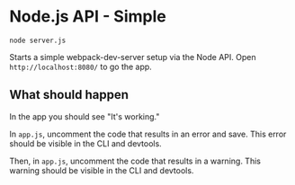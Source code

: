 # Node.js API - Simple

```shell
node server.js
```

Starts a simple webpack-dev-server setup via the Node API. Open
`http://localhost:8080/` to go the app.

## What should happen

In the app you should see "It's working."

In `app.js`, uncomment the code that results in an error and save. This error
should be visible in the CLI and devtools.

Then, in `app.js`, uncomment the code that results in a warning. This warning
should be visible in the CLI and devtools.
